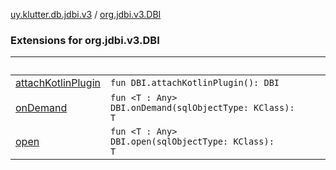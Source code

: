 [uy.klutter.db.jdbi.v3](../index.md) / [org.jdbi.v3.DBI](.)


### Extensions for org.jdbi.v3.DBI

|&nbsp;|&nbsp;|
|---|---|
| [attachKotlinPlugin](attach-kotlin-plugin.md) | <code>fun DBI.attachKotlinPlugin(): DBI</code><br/> |
| [onDemand](on-demand.md) | <code>fun <T : Any> DBI.onDemand(sqlObjectType: KClass<T>): T</code><br/> |
| [open](open.md) | <code>fun <T : Any> DBI.open(sqlObjectType: KClass<T>): T</code><br/> |
